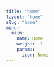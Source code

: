 ```yaml
---
title: "home"
layout: "home"
slug: "home"
menu:
  main:
    name: Home
    weight: -1
    params:
      icon: home
---
```

